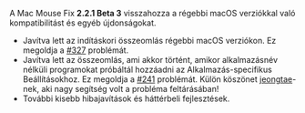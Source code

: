 A Mac Mouse Fix __2.2.1 Beta 3__ visszahozza a régebbi macOS verziókkal való kompatibilitást és egyéb újdonságokat.

- Javítva lett az indításkori összeomlás régebbi macOS verziókon. Ez megoldja a [#327](https://github.com/noah-nuebling/mac-mouse-fix/issues/327) problémát.
- Javítva lett az összeomlás, ami akkor történt, amikor alkalmazásnév nélküli programokat próbáltál hozzáadni az Alkalmazás-specifikus Beállításokhoz. Ez megoldja a [#241](https://github.com/noah-nuebling/mac-mouse-fix/issues/241) problémát. Külön köszönet [jeongtae](https://github.com/jeongtae)-nek, aki nagy segítség volt a probléma feltárásában!
- További kisebb hibajavítások és háttérbeli fejlesztések.